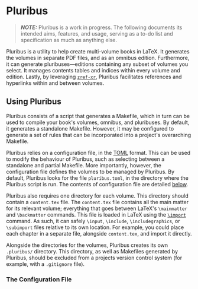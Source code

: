 # Pluribus

> **_NOTE:_**
> Pluribus is a work in progress.
> The following documents its intended aims, features, and usage, serving as a to-do list and specification as much as anything else.

Pluribus is a utility to help create multi-volume books in LaTeX.
It generates the volumes in separate PDF files, and as an omnibus edition.
Furthermore, it can generate pluribuses&mdash;editions containing any subset of volumes you select.
It manages contents tables and indices within every volume and edition.
Lastly, by leveraging [`zref-xr`](https://ctan.org/pkg/zref), Pluribus facilitates references and hyperlinks within and between volumes.

## Using Pluribus

Pluribus consists of a script that generates a Makefile, which in turn can be used to compile your book's volumes, omnibus, and pluribuses.
By default, it generates a standalone Makefile.
However, it may be configured to generate a set of rules that can be incorporated into a project's overarching Makefile.

Pluribus relies on a configuration file, in the [TOML](https://github.com/toml-lang/toml) format.
This can be used to modify the behaviour of Pluribus, such as selecting between a standalone and partial Makefile.
More importantly, however, the configuration file defines the volumes to be managed by Pluribus.
By default, Pluribus looks for the file `pluribus.toml`, in the directory where the Pluribus script is run.
The contents of configuration file are detailed [below](#user-content-the-configuration-file).

Pluribus also requires one directory for each volume.
This directory should contain a `content.tex` file.
The `content.tex` file contains all the main matter for its relevant volume; everything that goes between LaTeX's `\mainmatter` and `\backmatter` commands.
This file is loaded in LaTeX using the [`\import`](https://ctan.org/pkg/import) command.
As such, it can safely `\input`, `\include`, `\includegraphics`, or `\subimport` files relative to its own location.
For example, you could place each chapter in a separate file, alongside `content.tex`, and import it directly.

Alongside the directories for the volumes, Pluribus creates its own `.pluribus/` directory.
This directory, as well as Makefiles generated by Pluribus, should be excluded from a projects version control system (for example, with a `.gitignore` file).

### The Configuration File
